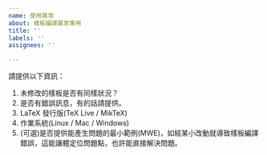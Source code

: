 ```yaml
---
name: 使用異常
about: 樣板編譯異常專用
title: ''
labels: ''
assignees: ''

---
```


請提供以下資訊：

1. 未修改的樣板是否有同樣狀況？
2. 是否有錯誤訊息，有的話請提供。
3. LaTeX 發行版(TeX Live / MikTeX)
4. 作業系統(Linux / Mac / Windows)
5. (可選)是否提供能產生問題的最小範例(MWE)，如經某小改動就導致樣板編譯錯誤，這能讓體定位問題點，也許能直接解決問題。
